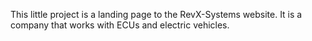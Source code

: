 This little project is a landing page to the RevX-Systems website.
It is a company that works with ECUs and electric vehicles.
